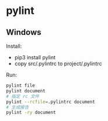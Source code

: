 # pylint

## Windows

Install:

*   pip3 install pylint
*   copy src/.pylintrc to project/.pylintrc

Run:

```bash
pylint file
pylint document
# 指定 rc 文件
pylint --rcfile=.pylintrc document
# 生成报告
pylint -ry document
```
